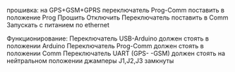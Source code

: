 прошивка:
на GPS+GSM+GPRS переключатель Prog-Comm поставить в положение Prog
Прошить
Отключить
Переключатель поставить в Comm
Запускать с питанием по ethernet


Функционирование:
Переключатель USB-Arduino должен стоять в положении Arduino
Переключатель Prog-Comm должен стоять в положении Comm
Переключатель UART (GPS- -GSM) должен стоять на нейтральном положении
джамперы J1,J2,J3 замкнуты